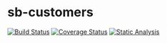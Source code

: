 # sb-customers

[![Build Status](https://travis-ci.org/sudhirkthakur/sb-customer-backend.svg?branch=master)](https://travis-ci.org/sudhirkthakur/sb-customer-backend)
[![Coverage Status](https://pages.github.com/sudhirkthakur/sb-customer-backend/coverage/code-coverage-badge.svg)](https://pages.github.com/sudhirkthakur/sb-customer-backend/coverage/index.html)
[![Static Analysis](https://pages.github.com/sudhirkthakur/sb-customer-backend/findbugs/static-analysis-badge.svg)](https://pages.github.com/sudhirkthakur/sb-customer-backend/findbugs/findbugsXml.html)
